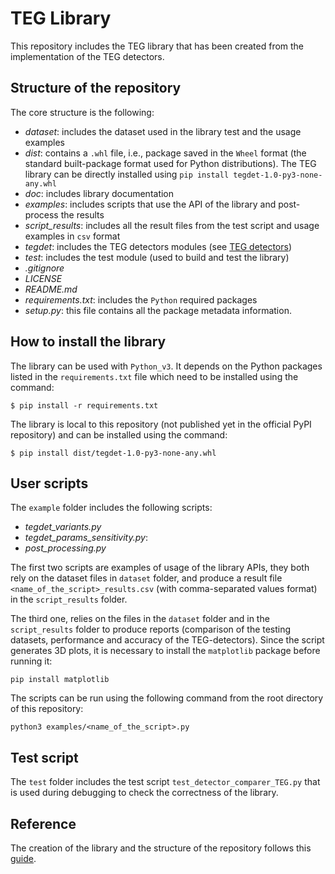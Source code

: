 # TEG Library 
This repository includes the TEG library that has been created from the implementation of the TEG detectors.

## Structure of the repository
The core structure is the following:
- *dataset*: includes the dataset used in the library test and the usage examples
- *dist*: contains a ```.whl``` file, i.e., package saved in the ```Wheel``` format (the standard built-package format used for Python distributions). 
The TEG library can be directly installed   using ```pip install tegdet-1.0-py3-none-any.whl``` 
- *doc*: includes library documentation
- *examples*: includes scripts that use the API of the library and post-process the results
- *script_results*: includes all the result files from the test script and usage examples in ```csv``` format
- *tegdet*: includes the TEG detectors modules (see [TEG detectors](https://github.com/DiasporeUnizar/TEG/blob/master/doc/TEGdetectors.md))
- *test*: includes the test module (used to build and test the library)
- *.gitignore*
- *LICENSE*
- *README.md*
- *requirements.txt*: includes the ```Python``` required packages
- *setup.py*:  this file contains all the package metadata information. 
 
## How to install the library
The library can be used with ```Python_v3```.
It depends on the Python packages listed in the ```requirements.txt``` file which need to be installed using the command:

```$ pip install -r requirements.txt```

The library is local to this repository (not published yet in the official PyPI repository) and can be installed using the command:

```$ pip install dist/tegdet-1.0-py3-none-any.whl```


## User scripts
The ```example``` folder includes the following scripts:
 
- *tegdet_variants.py*
- *tegdet_params_sensitivity.py*: 
- *post_processing.py*

The first two scripts are examples of usage of the library APIs, they both rely on the dataset files in ```dataset``` folder, 
and produce a result file ```<name_of_the_script>_results.csv``` (with comma-separated values format) in the ```script_results``` folder.

The third one, relies on the files in the ```dataset``` folder and in the ```script_results``` folder to produce reports (comparison of the testing datasets, performance and  accuracy of the TEG-detectors).
Since the script generates 3D plots, it is necessary to install the ```matplotlib``` package before running it:

```pip install matplotlib```

The scripts can be run using the following command from the root directory of this repository:

```python3 examples/<name_of_the_script>.py```

## Test script
The ```test``` folder  includes the test script ```test_detector_comparer_TEG.py``` that is used during debugging to check the correctness of the library. 

## Reference
The creation of the library and the structure of the repository follows this  [guide](https://medium.com/analytics-vidhya/how-to-create-a-python-library-7d5aea80cc3f).



